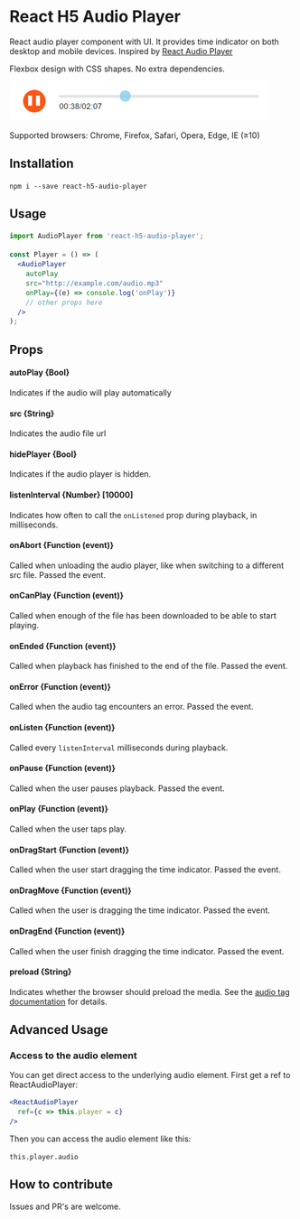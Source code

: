 React H5 Audio Player
=========================

React audio player component with UI. It provides time indicator on both desktop and mobile devices. Inspired by [React Audio Player](https://github.com/justinmc/react-audio-player)


Flexbox design with CSS shapes. No extra dependencies.

![screenshot](./screenshot.png)

Supported browsers: Chrome, Firefox, Safari, Opera, Edge, IE (≥10)

## Installation

`npm i --save react-h5-audio-player`

## Usage

```jsx
import AudioPlayer from 'react-h5-audio-player';

const Player = () => (
  <AudioPlayer
    autoPlay
    src="http://example.com/audio.mp3"
    onPlay={(e) => console.log('onPlay')}
    // other props here
  />
);
```

## Props

#### autoPlay {Bool}
Indicates if the audio will play automatically

#### src {String}
Indicates the audio file url

#### hidePlayer {Bool}
Indicates if the audio player is hidden.

#### listenInterval {Number} [10000]
Indicates how often to call the `onListened` prop during playback, in milliseconds.

#### onAbort {Function (event)}
Called when unloading the audio player, like when switching to a different src file. Passed the event.

#### onCanPlay {Function (event)}
Called when enough of the file has been downloaded to be able to start playing.

#### onEnded {Function (event)}
Called when playback has finished to the end of the file. Passed the event.

#### onError {Function (event)}
Called when the audio tag encounters an error. Passed the event.

#### onListen {Function (event)}
Called every `listenInterval` milliseconds during playback.

#### onPause {Function (event)}
Called when the user pauses playback. Passed the event.

#### onPlay {Function (event)}
Called when the user taps play.

#### onDragStart {Function (event)}
Called when the user start dragging the time indicator. Passed the event.

#### onDragMove {Function (event)}
Called when the user is dragging the time indicator. Passed the event.

#### onDragEnd {Function (event)}
Called when the user finish dragging the time indicator. Passed the event.

#### preload {String}
Indicates whether the browser should preload the media. See the [audio tag documentation](https://developer.mozilla.org/en-US/docs/Web/HTML/Element/audio) for details.

## Advanced Usage

### Access to the audio element
You can get direct access to the underlying audio element.  First get a ref to ReactAudioPlayer:

```jsx
<ReactAudioPlayer
  ref={c => this.player = c}
/>
```

Then you can access the audio element like this:

`this.player.audio`
    
## How to contribute

Issues and PR's are welcome.
